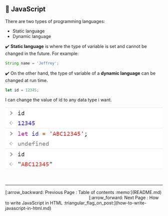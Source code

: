 ## :triangular_flag_on_post: JavaScript

There are two types of programming languages:

- Static language
- Dynamic language

:heavy_check_mark: **Static language** is where the type of variable is set and cannot be changed in the future. For example:

```javascript
String name = 'Jeffrey';
```

:heavy_check_mark: On the other hand, the type of variable of a **dynamic language** can be changed at run time.

```javascript
let id = 12345;
```

I can change the value of id to any data type i want.

![](.gitbook/assets/image%20%2814%29.png)
<br><br><br>
<hr>
[:arrow_backward: Previous Page : Table of contents :memo:](README.md)  &nbsp;&nbsp;&nbsp;&nbsp;&nbsp;&nbsp;&nbsp;&nbsp;&nbsp;&nbsp;&nbsp;&nbsp;&nbsp;&nbsp;&nbsp;&nbsp;&nbsp;&nbsp;&nbsp;&nbsp;&nbsp;&nbsp;&nbsp;&nbsp;&nbsp;&nbsp;&nbsp;&nbsp;&nbsp;&nbsp;&nbsp;&nbsp;&nbsp;&nbsp;&nbsp;&nbsp;&nbsp;&nbsp;&nbsp;&nbsp;&nbsp;&nbsp;&nbsp;&nbsp;&nbsp;&nbsp;&nbsp;&nbsp;&nbsp;&nbsp;&nbsp;&nbsp;&nbsp;&nbsp;&nbsp;&nbsp;&nbsp;&nbsp;&nbsp;&nbsp;&nbsp;&nbsp;&nbsp;&nbsp;&nbsp;&nbsp;&nbsp;    [:arrow_forward: Next Page : How to write JavaScript in HTML :triangular_flag_on_post:](how-to-write-javascript-in-html.md)

